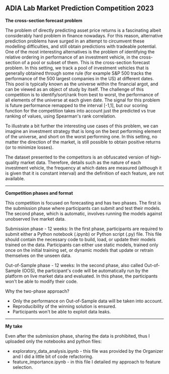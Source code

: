 ## ADIA Lab Market Prediction Competition 2023

**The cross-section forecast problem**

The problem of directly predicting asset price returns is a fascinating albeit considerably hard problem in finance nowadays. For this reason, alternative prediction problems have surged in an attempt to circumvent these modelling difficulties, and still obtain predictions with tradeable potential. One of the most interesting alternatives is the problem of identifying the relative ordering in performance of an investment vehicle, in the cross-section of a pool or subset of them. This is the cross-section forecast problem. In this setting, we track a pool of investment vehicles that is generally obtained through some rule (for example S&P 500 tracks the performance of the 500 largest companies in the US) at different dates. This pool is typically known as the universe within the financial argot, and can be viewed as an object of study by itself. The challenge of this competition is to identify/sort/rank from best to worst, the performance of all elements of the universe at each given date. The signal for this problem is future performance remapped to the interval [-1,1], but our scoring function for the competition takes into account just the predicted vs true ranking of values, using Spearman's rank correlation.

To illustrate a bit further the interesting use cases of this problem, we can imagine an investment strategy that is long on the best performing element of the universe, and short on the worst performing one. In this setting, no matter the direction of the market, is still possible to obtain positive returns (or to minimize losses).

The dataset presented to the competitors is an obfuscated version of high-quality market data. Therefore, details such as the nature of each investment vehicle, the frequency at which dates are measured (although it is given that it is constant interval) and the definition of each feature, are not available.

----


**Competition phases and format**

This competition is focused on forecasting and has two phases. The first is the submission phase where participants can submit and test their models. The second phase, which is automatic, involves running the models against unobserved live market data.

Submission phase - 12 weeks:
In the first phase, participants are required to submit either a Python notebook (.ipynb) or Python script (.py) file. This file should contain the necessary code to build, load, or update their models trained on the data. Participants can either use static models, trained only once on the initial training set, or dynamic models that update or retrain themselves on the unseen data.

Out-of-Sample phase - 12 weeks:
In the second phase, also called Out-of-Sample (OOS), the participant's code will be automatically run by the platform on live market data and evaluated. In this phase, the participants won't be able to modify their code.

Why the two-phase approach?
* Only the performance on Out-of-Sample data will be taken into account.
* Reproducibility of the winning solution is ensured.
* Participants won't be able to exploit data leaks.

----

**My take**

Even after the submission phase, sharing the data is prohibited, thus I uploaded only the notebooks and python files:

* exploratory_data_analysis.ipynb - this file was provided by the Organizer and I did a little bit of code refactoring.
* feature_importance.ipynb - in this file I detailed my approach to feature selection.